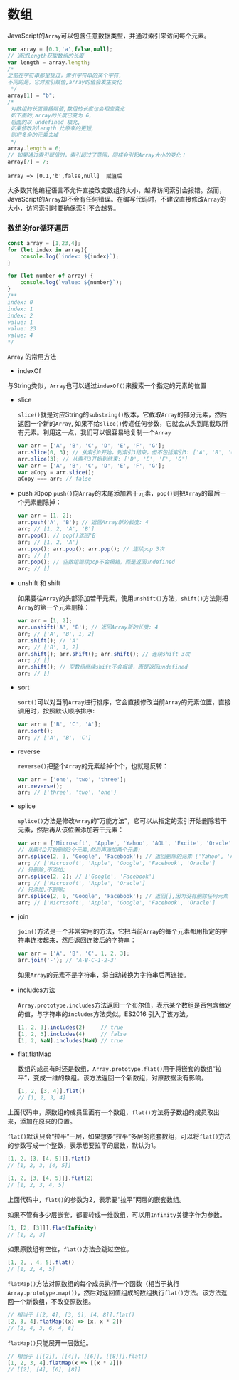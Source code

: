 # 数组

JavaScript的`Array`可以包含任意数据类型，并通过索引来访问每个元素。

```javascript
var array = [0.1,'a',false,null];
// 通过length获取数组的长度
var length = array.length;
/*
之前在字符串那里提过，索引字符串的某个字符,
不同的是，它对索引赋值,array的值会发生变化
 */
array[1] = "b";
/*
 对数组的长度直接赋值,数组的长度也会相应变化
 如下面的,array的长度已变为 6,
 后面的以 undefined 填充,
 如果修改的length 比原来的更短,
 则把多余的元素去掉
 */
array.length = 6;
// 如果通过索引赋值时，索引超过了范围，同样会引起Array大小的变化：
array[7] = 7;
```

```shell
array => [0.1,'b',false,null]  赋值后
```

大多数其他编程语言不允许直接改变数组的大小，越界访问索引会报错。然而，JavaScript的`Array`却不会有任何错误。在编写代码时，不建议直接修改`Array`的大小，访问索引时要确保索引不会越界。

### 数组的for循环遍历

```javascript
const array = [1,23,4];
for (let index in array){
    console.log(`index: ${index}`);
}

for (let number of array) {
    console.log(`value: ${number}`);
}
/**
index: 0
index: 1
index: 2
value: 1
value: 23
value: 4
*/
```

`Array` 的常用方法

- indexOf

与String类似，`Array`也可以通过`indexOf()`来搜索一个指定的元素的位置

- slice

  `slice()`就是对应String的`substring()`版本，它截取`Array`的部分元素，然后返回一个新的`Array`,
  如果不给`slice()`传递任何参数，它就会从头到尾截取所有元素。利用这一点，我们可以很容易地复制一个`Array`

  ```javascript
  var arr = ['A', 'B', 'C', 'D', 'E', 'F', 'G'];
  arr.slice(0, 3); // 从索引0开始，到索引3结束，但不包括索引3: ['A', 'B', 'C']
  arr.slice(3); // 从索引3开始到结束: ['D', 'E', 'F', 'G']
  var arr = ['A', 'B', 'C', 'D', 'E', 'F', 'G'];
  var aCopy = arr.slice();
  aCopy === arr; // false
  ```

- push 和pop
  `push()`向`Array`的末尾添加若干元素，`pop()`则把`Array`的最后一个元素删除掉：

  ```javascript
  var arr = [1, 2];
  arr.push('A', 'B'); // 返回Array新的长度: 4
  arr; // [1, 2, 'A', 'B']
  arr.pop(); // pop()返回'B'
  arr; // [1, 2, 'A']
  arr.pop(); arr.pop(); arr.pop(); // 连续pop 3次
  arr; // []
  arr.pop(); // 空数组继续pop不会报错，而是返回undefined
  arr; // []
  ```

- unshift 和 shift

  如果要往`Array`的头部添加若干元素，使用`unshift()`方法，`shift()`方法则把`Array`的第一个元素删掉：

  ```javascript
  var arr = [1, 2];
  arr.unshift('A', 'B'); // 返回Array新的长度: 4
  arr; // ['A', 'B', 1, 2]
  arr.shift(); // 'A'
  arr; // ['B', 1, 2]
  arr.shift(); arr.shift(); arr.shift(); // 连续shift 3次
  arr; // []
  arr.shift(); // 空数组继续shift不会报错，而是返回undefined
  arr; // []
  ```

- sort

  `sort()`可以对当前`Array`进行排序，它会直接修改当前`Array`的元素位置，直接调用时，按照默认顺序排序:

  ```javascript
  var arr = ['B', 'C', 'A'];
  arr.sort();
  arr; // ['A', 'B', 'C']
  ```

- reverse

  `reverse()`把整个`Array`的元素给掉个个，也就是反转：

  ```javascript
  var arr = ['one', 'two', 'three'];
  arr.reverse(); 
  arr; // ['three', 'two', 'one']
  ```

- splice

  `splice()`方法是修改`Array`的“万能方法”，它可以从指定的索引开始删除若干元素，然后再从该位置添加若干元素：

  ```javascript
  var arr = ['Microsoft', 'Apple', 'Yahoo', 'AOL', 'Excite', 'Oracle'];
  // 从索引2开始删除3个元素,然后再添加两个元素:
  arr.splice(2, 3, 'Google', 'Facebook'); // 返回删除的元素 ['Yahoo', 'AOL', 'Excite']
  arr; // ['Microsoft', 'Apple', 'Google', 'Facebook', 'Oracle']
  // 只删除,不添加:
  arr.splice(2, 2); // ['Google', 'Facebook']
  arr; // ['Microsoft', 'Apple', 'Oracle']
  // 只添加,不删除:
  arr.splice(2, 0, 'Google', 'Facebook'); // 返回[],因为没有删除任何元素
  arr; // ['Microsoft', 'Apple', 'Google', 'Facebook', 'Oracle']
  ```

- join

  `join()`方法是一个非常实用的方法，它把当前`Array`的每个元素都用指定的字符串连接起来，然后返回连接后的字符串：

  ```javascript
  var arr = ['A', 'B', 'C', 1, 2, 3];
  arr.join('-'); // 'A-B-C-1-2-3'
  ```

  如果`Array`的元素不是字符串，将自动转换为字符串后再连接。
  
- includes方法

  `Array.prototype.includes`方法返回一个布尔值，表示某个数组是否包含给定的值，与字符串的`includes`方法类似。ES2016 引入了该方法。

  ```javascript
  [1, 2, 3].includes(2)     // true
  [1, 2, 3].includes(4)     // false
  [1, 2, NaN].includes(NaN) // true
  ```

- flat,flatMap

  数组的成员有时还是数组，`Array.prototype.flat()`用于将嵌套的数组“拉平”，变成一维的数组。该方法返回一个新数组，对原数据没有影响。

  ```javascript
  [1, 2, [3, 4]].flat()
  // [1, 2, 3, 4]
  ```

上面代码中，原数组的成员里面有一个数组，`flat()`方法将子数组的成员取出来，添加在原来的位置。

`flat()`默认只会“拉平”一层，如果想要“拉平”多层的嵌套数组，可以将`flat()`方法的参数写成一个整数，表示想要拉平的层数，默认为1。

```javascript
[1, 2, [3, [4, 5]]].flat()
// [1, 2, 3, [4, 5]]

[1, 2, [3, [4, 5]]].flat(2)
// [1, 2, 3, 4, 5]
```

上面代码中，`flat()`的参数为2，表示要“拉平”两层的嵌套数组。

如果不管有多少层嵌套，都要转成一维数组，可以用`Infinity`关键字作为参数。

```javascript
[1, [2, [3]]].flat(Infinity)
// [1, 2, 3]
```

如果原数组有空位，`flat()`方法会跳过空位。

```javascript
[1, 2, , 4, 5].flat()
// [1, 2, 4, 5]
```

`flatMap()`方法对原数组的每个成员执行一个函数（相当于执行`Array.prototype.map()`），然后对返回值组成的数组执行`flat()`方法。该方法返回一个新数组，不改变原数组。

```javascript
// 相当于 [[2, 4], [3, 6], [4, 8]].flat()
[2, 3, 4].flatMap((x) => [x, x * 2])
// [2, 4, 3, 6, 4, 8]
```

`flatMap()`只能展开一层数组。

```javascript
// 相当于 [[[2]], [[4]], [[6]], [[8]]].flat()
[1, 2, 3, 4].flatMap(x => [[x * 2]])
// [[2], [4], [6], [8]]
```

